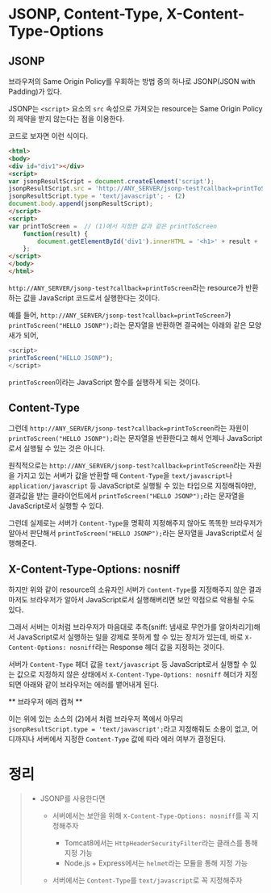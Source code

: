 # JSONP, Content-Type, X-Content-Type-Options

## JSONP

브라우저의 Same Origin Policy를 우회하는 방법 중의 하나로 JSONP(JSON with Padding)가 있다. 

JSONP는 `<script>` 요소의 `src` 속성으로 가져오는 resource는 Same Origin Policy의 제약을 받지 않는다는 점을 이용한다. 

코드로 보자면 이런 식이다.

```html
<html>
<body>
<div id="div1"></div>
<script>
var jsonpResultScript = document.createElement('script');
jsonpResultScript.src = 'http://ANY_SERVER/jsonp-test?callback=printToScreen';  // callback으로 지정한 값 - (1)
jsonpResultScript.type = 'text/javascript'; - (2)
document.body.append(jsonpResultScript);
</script>
<script>
var printToScreen =  // (1)에서 지정한 값과 같은 printToScreen
    function(result) { 
        document.getElementById('div1').innerHTML = '<h1>' + result + '</h1>';
    };
</script>
</body>
</html>
```

`http://ANY_SERVER/jsonp-test?callback=printToScreen`라는 resource가 반환하는 값을 JavaScript 코드로서 실행한다는 것이다.

예를 들어, `http://ANY_SERVER/jsonp-test?callback=printToScreen`가 `printToScreen("HELLO JSONP");`라는 문자열을 반환하면 결국에는 아래와 같은 모양새가 되어,

```javascript
<script>
printToScreen("HELLO JSONP");
</script>
```

`printToScreen`이라는 JavaScript 함수를 실행하게 되는 것이다.

## Content-Type

그런데 `http://ANY_SERVER/jsonp-test?callback=printToScreen`라는 자원이 `printToScreen("HELLO JSONP");`라는 문자열을 반환한다고 해서 언제나 JavaScript로서 실행될 수 있는 것은 아니다.

원칙적으로는 `http://ANY_SERVER/jsonp-test?callback=printToScreen`라는 자원을 가지고 있는 서버가 값을 반환할 때 `Content-Type`을 `text/javascript`나 `application/javascript` 등 JavaScript로 실행될 수 있는 타입으로 지정해줘야만, 결과값을 받는 클라이언트에서 `printToScreen("HELLO JSONP");`라는 문자열을 JavaScript로서 실행할 수 있다.

그런데 실제로는 서버가 `Content-Type`을 명확히 지정해주지 않아도 똑똑한 브라우저가 알아서 판단해서 `printToScreen("HELLO JSONP");`라는 문자열을 JavaScript로서 실행해준다.

## X-Content-Type-Options: nosniff

하지만 위와 같이 resource의 소유자인 서버가 `Content-Type`를 지정해주지 않은 결과마저도 브라우저가 알아서 JavaScript로서 실행해버리면 보안 약점으로 악용될 수도 있다.

그래서 서버는 이처럼 브라우저가 마음대로 추측(sniff: 냄새로 무언가를 알아차리기)해서 JavaScript로서 실행하는 일을 강제로 못하게 할 수 있는 장치가 있는데, 바로 `X-Content-Options: nosniff`라는 Response 헤더 값을 지정하는 것이다.

서버가 `Content-Type` 헤더 값을 `text/javascript` 등 JavaScript로서 실행할 수 있는 값으로 지정하지 않은 상태에서 `X-Content-Type-Options: nosniff` 헤더가 지정되면 아래와 같이 브라우저는 에러를 뱉어내게 된다.

** 브라우저 에러 캡쳐 **

이는 위에 있는 소스의 (2)에서 처럼 브라우저 쪽에서 아무리 `jsonpResultScript.type = 'text/javascript';`라고 지정해줘도 소용이 없고, 어디까지나 서버에서 지정한 `Content-Type` 값에 따라 에러 여부가 결정된다.

# 정리

>- JSONP를 사용한다면
>
>    - 서버에서는 보안을 위해 `X-Content-Type-Options: nosniff`를 꼭 지정해주자
> 
>        - Tomcat8에서는 `HttpHeaderSecurityFilter`라는 클래스를 통해 지정 가능
>        - Node.js + Express에서는 `helmet`라는 모듈을 통해 지정 가능
> 
>    - 서버에서는 `Content-Type`를 `text/javascript`로 꼭 지정해주자


